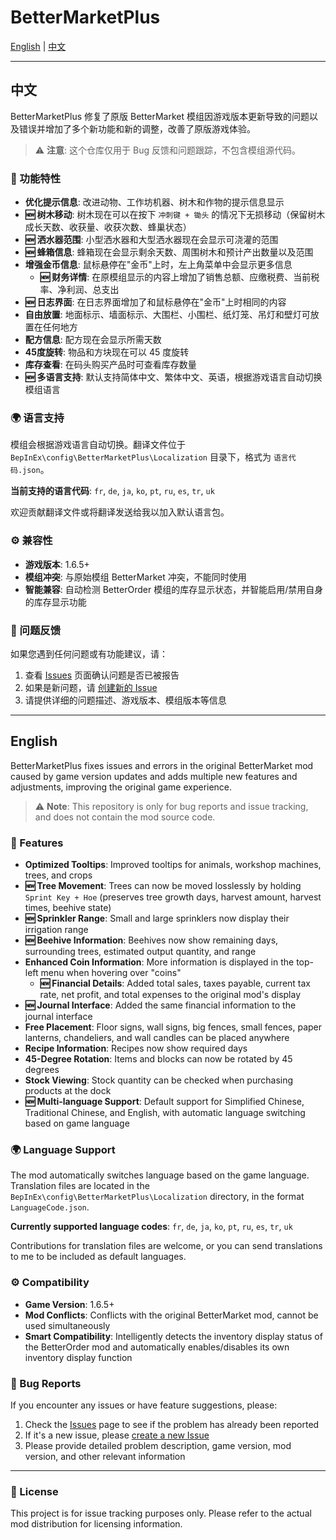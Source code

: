 # BetterMarketPlus

[English](#english) | [中文](#中文)

---

## 中文

BetterMarketPlus 修复了原版 BetterMarket 模组因游戏版本更新导致的问题以及错误并增加了多个新功能和新的调整，改善了原版游戏体验。

> ⚠️ **注意**: 这个仓库仅用于 Bug 反馈和问题跟踪，不包含模组源代码。

### 🚀 功能特性

- **优化提示信息**: 改进动物、工作坊机器、树木和作物的提示信息显示
- **🆕 树木移动**: 树木现在可以在按下 `冲刺键 + 锄头` 的情况下无损移动（保留树木成长天数、收获量、收获次数、蜂巢状态）
- **🆕 洒水器范围**: 小型洒水器和大型洒水器现在会显示可浇灌的范围
- **🆕 蜂箱信息**: 蜂箱现在会显示剩余天数、周围树木和预计产出数量以及范围
- **增强金币信息**: 鼠标悬停在"金币"上时，左上角菜单中会显示更多信息
  - **🆕 财务详情**: 在原模组显示的内容上增加了销售总额、应缴税费、当前税率、净利润、总支出
- **🆕 日志界面**: 在日志界面增加了和鼠标悬停在"金币"上时相同的内容
- **自由放置**: 地面标示、墙面标示、大围栏、小围栏、纸灯笼、吊灯和壁灯可放置在任何地方
- **配方信息**: 配方现在会显示所需天数
- **45度旋转**: 物品和方块现在可以 45 度旋转
- **库存查看**: 在码头购买产品时可查看库存数量
- **🆕 多语言支持**: 默认支持简体中文、繁体中文、英语，根据游戏语言自动切换模组语言

### 🌍 语言支持

模组会根据游戏语言自动切换。翻译文件位于 `BepInEx\config\BetterMarketPlus\Localization` 目录下，格式为 `语言代码.json`。

**当前支持的语言代码**: `fr`, `de`, `ja`, `ko`, `pt`, `ru`, `es`, `tr`, `uk`

欢迎贡献翻译文件或将翻译发送给我以加入默认语言包。

### ⚙️ 兼容性

- **游戏版本**: 1.6.5+
- **模组冲突**: 与原始模组 BetterMarket 冲突，不能同时使用
- **智能兼容**: 自动检测 BetterOrder 模组的库存显示状态，并智能启用/禁用自身的库存显示功能

### 🐛 问题反馈

如果您遇到任何问题或有功能建议，请：

1. 查看 [Issues](../../issues) 页面确认问题是否已被报告
2. 如果是新问题，请 [创建新的 Issue](../../issues/new)
3. 请提供详细的问题描述、游戏版本、模组版本等信息

---

## English

BetterMarketPlus fixes issues and errors in the original BetterMarket mod caused by game version updates and adds multiple new features and adjustments, improving the original game experience.

> ⚠️ **Note**: This repository is only for bug reports and issue tracking, and does not contain the mod source code.

### 🚀 Features

- **Optimized Tooltips**: Improved tooltips for animals, workshop machines, trees, and crops
- **🆕 Tree Movement**: Trees can now be moved losslessly by holding `Sprint Key + Hoe` (preserves tree growth days, harvest amount, harvest times, beehive state)
- **🆕 Sprinkler Range**: Small and large sprinklers now display their irrigation range
- **🆕 Beehive Information**: Beehives now show remaining days, surrounding trees, estimated output quantity, and range
- **Enhanced Coin Information**: More information is displayed in the top-left menu when hovering over "coins"
  - **🆕 Financial Details**: Added total sales, taxes payable, current tax rate, net profit, and total expenses to the original mod's display
- **🆕 Journal Interface**: Added the same financial information to the journal interface
- **Free Placement**: Floor signs, wall signs, big fences, small fences, paper lanterns, chandeliers, and wall candles can be placed anywhere
- **Recipe Information**: Recipes now show required days
- **45-Degree Rotation**: Items and blocks can now be rotated by 45 degrees
- **Stock Viewing**: Stock quantity can be checked when purchasing products at the dock
- **🆕 Multi-language Support**: Default support for Simplified Chinese, Traditional Chinese, and English, with automatic language switching based on game language

### 🌍 Language Support

The mod automatically switches language based on the game language. Translation files are located in the `BepInEx\config\BetterMarketPlus\Localization` directory, in the format `LanguageCode.json`.

**Currently supported language codes**: `fr`, `de`, `ja`, `ko`, `pt`, `ru`, `es`, `tr`, `uk`

Contributions for translation files are welcome, or you can send translations to me to be included as default languages.

### ⚙️ Compatibility

- **Game Version**: 1.6.5+
- **Mod Conflicts**: Conflicts with the original BetterMarket mod, cannot be used simultaneously
- **Smart Compatibility**: Intelligently detects the inventory display status of the BetterOrder mod and automatically enables/disables its own inventory display function

### 🐛 Bug Reports

If you encounter any issues or have feature suggestions, please:

1. Check the [Issues](../../issues) page to see if the problem has already been reported
2. If it's a new issue, please [create a new Issue](../../issues/new)
3. Please provide detailed problem description, game version, mod version, and other relevant information

---

### 📝 License

This project is for issue tracking purposes only. Please refer to the actual mod distribution for licensing information.
